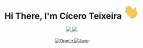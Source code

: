 <div align="center">
<h1>Hi There, I'm Cícero Teixeira    <img  src="https://raw.githubusercontent.com/ABSphreak/ABSphreak/master/gifs/Hi.gif" width="50px"></h1>

  <a href="https://github.com/TeixeiraCicero">
  <img height="180em" src="https://github-readme-stats.vercel.app/api?username=TeixeiraCicero&show_icons=true&theme=algolia&include_all_commits=true&count_private=true"/>
  <img height="180em" src="https://github-readme-stats.vercel.app/api/top-langs/?username=TeixeiraCicero&layout=compact&langs_count=7&theme=algolia"/>
</div>
<div align="center" style="display: inline_block"><br>
  <img align="center" alt="Oracle" height="100" width="100" src="https://cdn.jsdelivr.net/gh/devicons/devicon/icons/oracle/oracle-original.svg">
  <img align="center" alt="Java" height="100" width="100" src="https://cdn.jsdelivr.net/gh/devicons/devicon/icons/java/java-original-wordmark.svg">
</div>
